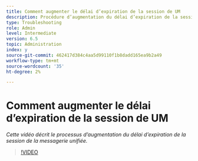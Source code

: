 ```yaml
---
title: Comment augmenter le délai d’expiration de la session de UM
description: Procédure d’augmentation du délai d’expiration de la session de gestion des utilisateurs pour un utilisateur
type: Troubleshooting
role: Admin
level: Intermediate
version: 6.5
topic: Administration
index: y
source-git-commit: 462417d384c4aa5d99110f1b8dadd165ea9b2a49
workflow-type: tm+mt
source-wordcount: '35'
ht-degree: 2%

---
```



# Comment augmenter le délai d’expiration de la session de UM

*Cette vidéo décrit le processus d’augmentation du délai d’expiration de la session de la messagerie unifiée.*

>[!VIDEO](https://video.tv.adobe.com/v/335503?quality=9&learn=on)
